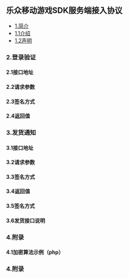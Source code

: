 ## 乐众移动游戏SDK服务端接入协议
  - [1.简介](#introduce) 
  - [1.1介绍](#introduce)
  - [1.2声明](#announce)

### 2.登录验证
#### 2.1接口地址
#### 2.2请求参数
#### 2.3签名方式
#### 2.4返回值

### 3.发货通知
#### 3.1接口地址
#### 3.2请求参数
#### 3.3签名方式
#### 3.4返回值
#### 3.5签名方式
#### 3.6发货接口说明

### 4.附录
#### 4.1加密算法示例（php）

### 4.附录
